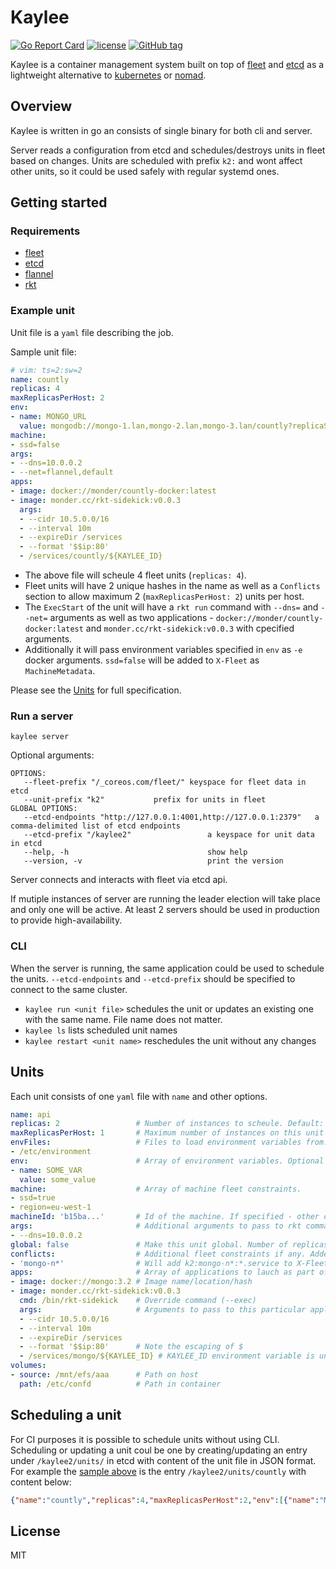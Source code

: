# Kaylee
[![Go Report Card](https://goreportcard.com/badge/github.com/monder/kaylee)](https://goreportcard.com/report/github.com/monder/kaylee)
[![license](https://img.shields.io/github/license/monder/kaylee.svg?maxAge=2592000&style=flat-square)]()
[![GitHub tag](https://img.shields.io/github/tag/monder/kaylee.svg?style=flat-square)]()


Kaylee is a container management system built on top of [fleet] and [etcd] as a lightweight alternative to [kubernetes] or [nomad].

## Overview

Kaylee is written in go an consists of single binary for both cli and server. 

Server reads a configuration from etcd and schedules/destroys units in fleet based on changes.
Units are scheduled with prefix `k2:` and wont affect other units, so it could be used safely with regular systemd ones.

## Getting started

### Requirements
- [fleet]
- [etcd]
- [flannel]
- [rkt]

### Example unit

Unit file is a `yaml` file describing the job.

Sample unit file:
```yaml
# vim: ts=2:sw=2
name: countly
replicas: 4
maxReplicasPerHost: 2
env:
- name: MONGO_URL
  value: mongodb://mongo-1.lan,mongo-2.lan,mongo-3.lan/countly?replicaSet=main
machine:
- ssd=false
args:
- --dns=10.0.0.2
- --net=flannel,default
apps:
- image: docker://monder/countly-docker:latest
- image: monder.cc/rkt-sidekick:v0.0.3
  args:
  - --cidr 10.5.0.0/16
  - --interval 10m
  - --expireDir /services
  - --format '$$ip:80'
  - /services/countly/${KAYLEE_ID}
```

- The above file will scheule 4 fleet units (`replicas: 4`).
- Fleet units will have 2 unique hashes in the name as well as a `Conflicts` section to allow maximum 2 (`maxReplicasPerHost: 2`) units per host.
- The `ExecStart` of the unit will have a `rkt run` command with `--dns=` and `--net=` arguments as well as two applications - `docker://monder/countly-docker:latest` and `monder.cc/rkt-sidekick:v0.0.3` with cpecified arguments.
- Additionally it will pass environment variables specified in `env` as `-e` docker arguments.
`ssd=false` will be added to `X-Fleet` as `MachineMetadata`.

Please see the [Units](#units) for full specification.

### Run a server
```
kaylee server 
```
Optional arguments:
```
OPTIONS:
   --fleet-prefix "/_coreos.com/fleet/"	keyspace for fleet data in etcd
   --unit-prefix "k2"			prefix for units in fleet
GLOBAL OPTIONS:
   --etcd-endpoints "http://127.0.0.1:4001,http://127.0.0.1:2379"	a comma-delimited list of etcd endpoints
   --etcd-prefix "/kaylee2"					a keyspace for unit data in etcd
   --help, -h								show help
   --version, -v							print the version
```
Server connects and interacts with fleet via etcd api.

If mutiple instances of server are running the leader election will take place and only one will be active. At least 2 servers should be used in production to provide high-availability.

### CLI

When the server is running, the same application could be used to schedule the units.
`--etcd-endpoints` and `--etcd-prefix` should be specified to connect to the same cluster.

- `kaylee run <unit file>` schedules the unit or updates an existing one with the same name. File name does not matter.
- `kaylee ls` lists scheduled unit names
- `kaylee restart <unit name>` reschedules the unit without any changes

## Units

Each unit consists of one `yaml` file with `name` and other options.
```yaml
name: api
replicas: 2                 # Number of instances to scheule. Default: 1
maxReplicasPerHost: 1       # Maximum number of instances on this unit on the host. Optional.
envFiles:                   # Files to load environment variables from. Optional.
- /etc/environment
env:                        # Array of environment variables. Optional
- name: SOME_VAR
  value: some_value
machine:                    # Array of machine fleet constraints.
- ssd=true
- region=eu-west-1
machineId: 'b15ba...'       # Id of the machine. If specified - other constrains and number of replicas wont work.
args:                       # Additional arguments to pass to rkt command
- --dns=10.0.0.2
global: false               # Make this unit global. Number of replicas wont work in this configuration
conflicts:                  # Additional fleet constraints if any. Added to X-Fleet/Conflicts with kaylee unit naming.
- 'mongo-n*'                # Will add k2:mongo-n*:*.service to X-Fleet/Conflicts
apps:                       # Array of applications to lauch as part of a single pod
- image: docker://mongo:3.2 # Image name/location/hash
- image: monder.cc/rkt-sidekick:v0.0.3
  cmd: /bin/rkt-sidekick    # Override command (--exec)
  args:                     # Arguments to pass to this particular application
  - --cidr 10.5.0.0/16
  - --interval 10m
  - --expireDir /services
  - --format '$$ip:80'      # Note the escaping of $
  - /services/mongo/${KAYLEE_ID} # KAYLEE_ID environment variable is unique for each run
volumes:  
- source: /mnt/efs/aaa      # Path on host
  path: /etc/confd          # Path in container
```

## Scheduling a unit

For CI purposes it is possible to schedule units without using CLI.
Scheduling or updating a unit coul be one by creating/updating an entry under `/kaylee2/units/` in etcd with content of the unit file in JSON format.
For example the [sample above](#example-unit) is the entry `/kaylee2/units/countly` with content below:
```json
{"name":"countly","replicas":4,"maxReplicasPerHost":2,"env":[{"name":"MONGO_URL","value":"mongodb://mongo-1.lan,mongo-2.lan,mongo-3.lan/countly?replicaSet=main"}],"apps":[{"image":"docker://monder/countly-docker:latest"},{"image":"monder.cc/rkt-sidekick:v0.0.3","args":["--cidr 10.5.0.0/16","--interval 10m","--expireDir /services","--format '$$ip:80'","/services/countly/${KAYLEE_ID}"]}],"args":["--dns=10.0.0.2","--net=flannel,default"],"machine":["ssd=false"]}
```


## License
MIT

[fleet]: https://github.com/coreos/fleet
[etcd]: https://github.com/coreos/etcd
[kubernetes]: http://kubernetes.io
[nomad]: https://www.nomadproject.io
[flannel]: https://github.com/coreos/flannel
[rkt]: https://github.com/coreos/rkt
